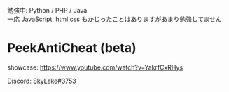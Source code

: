 

勉強中: Python / PHP / Java  
一応 JavaScript, html,css もかじったことはありますがあまり勉強してません

# PeekAntiCheat (beta)
showcase: https://www.youtube.com/watch?v=YakrfCxRHys

Discord: SkyLake#3753
